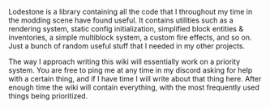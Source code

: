 Lodestone is a library containing all the code that I throughout my time in the modding scene have found useful. 
It contains utilities such as a rendering system, static config initialization, simplified block entities & inventories, a simple multiblock system, a custom fire effects, and so on. 
Just a bunch of random useful stuff that I needed in my other projects.

The way I approach writing this wiki will essentially work on a priority system. You are free to ping me at any time in my discord asking for help with a certain thing, and if I have time I will write about that thing here. After enough time the wiki will contain everything, with the most frequently used things being prioritized.